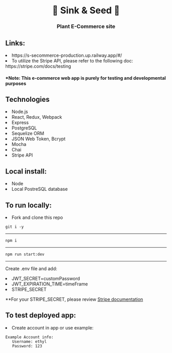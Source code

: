 <h1 align="center">🌱 Sink & Seed 🌱</h1>
<h3 align="center"> Plant E-Commerce site </h3>

<h2> Links: </h2>
<li> https://s-secommerce-production.up.railway.app/#/ </li>
<li> To utilize the Stripe API, please refer to the following doc: https://stripe.com/docs/testing </li>
<h4> *Note: This e-commerce web app is purely for testing and developmental purposes </h4>

<h2> Technologies </h2>
<li> Node.js </li>
<li> React, Redux, Webpack </li>
<li> Express </li>
<li> PostgreSQL </li>
<li> Sequelize ORM </li>
<li> JSON Web Token, Bcrypt </li>
<li> Mocha </li>
<li> Chai </li>
<li> Stripe API </li> 
  
<h2>Local install: </h2>
<li> Node </li>
<li> Local PostreSQL database </li>

<h2>To run locally:</h2>
<li> Fork and clone this repo </li>

```
git i -y
```
_________________________
```
npm i
```
_________________________
```
npm run start:dev
```
_________________________

Create .env file and add: 
<li> JWT_SECRET=customPassword</li>
<li> JWT_EXPIRATION_TIME=timeFrame</li>
<li> STRIPE_SECRET </li>

**For your STRIPE_SECRET, please review [Stripe documentation](https://stripe.com/docs/keys#:~:text=Stripe%20APIs%20use%20your%20secret,key%20and%20save%20the%20value.)

<h2>To test deployed app:</h6>
<li> Create account in app or use example: </li>

```
Example Account info: 
   Username: ethyl
   Password: 123 
```
